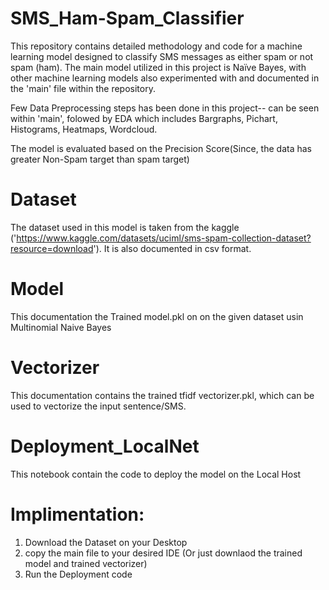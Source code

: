 # SMS_Ham-Spam_Classifier

This repository contains detailed methodology and code for a machine learning model designed to classify SMS messages as either spam or not spam (ham). The main model utilized in this project is Naïve Bayes, with other machine learning models also experimented with and documented in the 'main' file within the repository. 

Few Data Preprocessing steps has been done in this project-- can be seen within 'main', folowed by EDA which includes Bargraphs, Pichart, Histograms, Heatmaps, Wordcloud.

The model is evaluated based on the Precision Score(Since, the data has greater Non-Spam target than spam target)

# Dataset
The dataset used in this model is taken from the kaggle ('https://www.kaggle.com/datasets/uciml/sms-spam-collection-dataset?resource=download'). It is also documented in csv format.

# Model 
This documentation the Trained model.pkl on on the given dataset usin Multinomial Naive Bayes

# Vectorizer 
This documentation contains the trained tfidf vectorizer.pkl, which can be used to vectorize the input sentence/SMS.

# Deployment_LocalNet
This notebook contain the code to deploy the model on the Local Host

# Implimentation:
1. Download the Dataset on your Desktop
2. copy the main file to your desired IDE (Or just downlaod the trained model and trained vectorizer)
3. Run the Deployment code
